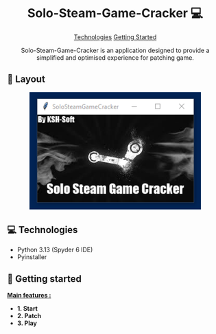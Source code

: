 <h1 align="center" style="font-weight: bold;">Solo-Steam-Game-Cracker 💻</h1>

<p align="center">
<a href="#technologies">Technologies</a>
<a href="#started">Getting Started</a>

 
</p>


<p align="center">Solo-Steam-Game-Cracker is an application designed to provide a simplified and optimised experience for patching game.</p>


<p align="center">
</p>

<h2 id="layout">🎨 Layout</h2>

<p align="center">

<img src="https://raw.githubusercontent.com/KSH-Soft/SSGC/refs/heads/main/Capture1.PNG" alt="Main Menu" width="400px">

</p>

<h2 id="technologies">💻 Technologies</h2>

- Python 3.13 (Spyder 6 IDE)
- Pyinstaller

<h2 id="started">🚀 Getting started</h2>

<ins>**Main features :**</ins>

- **1. Start**
- **2. Patch**
- **3. Play**
